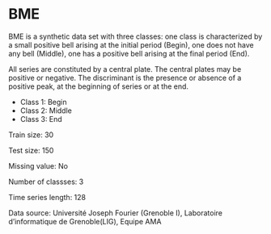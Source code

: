# BME

BME is a synthetic data set with three classes:  one class is characterized by a small positive bell arising at the initial period (Begin), one does not have any bell (Middle), one has a positive bell arising at the final period (End).

All series are constituted by a central plate. The central plates may be positive or negative. The discriminant is the presence or absence of a positive peak, at the beginning of series or at the end.

- Class 1: Begin
- Class 2: Middle
- Class 3: End

Train size: 30

Test size: 150

Missing value: No

Number of classses: 3

Time series length: 128

Data source: Université Joseph Fourier (Grenoble I), Laboratoire d’informatique de Grenoble(LIG), Equipe AMA